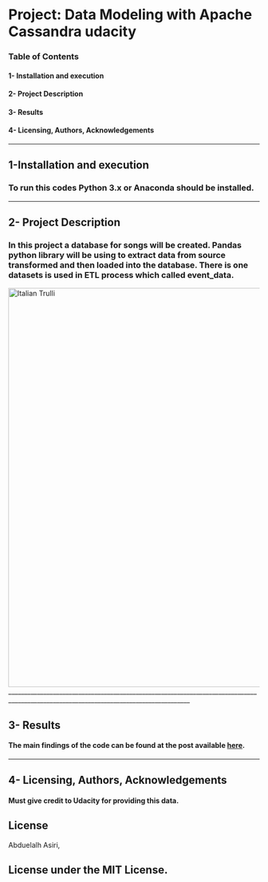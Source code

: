# Project: Data Modeling with Apache Cassandra udacity

### Table of Contents
#### 1-	Installation and execution
#### 2-	Project Description
#### 3-	Results
#### 4-	Licensing, Authors, Acknowledgements

___________________________________________________________________________________________________________________________________________


## 1-Installation and execution

### To run this codes Python 3.x or Anaconda should be installed.

___________________________________________________________________________________________________________________________________________
## 2-	Project Description

### In this project a database for songs will be created. Pandas python library will be using to extract data from source transformed and then loaded into the database. There is one datasets is used in ETL process which called event_data.

<img src="https://github.com/Abdol9900/Data-Modeling-with-Apache-Cassandra-udacity/blob/master/image_event_datafile_new.jpg" alt="Italian Trulli" height="800" width="800">
_______________________________________________________________________________________________________________________________________

## 3- Results

#### The main findings of the code can be found at the post available [here](https://github.com/Abdol9900/Data-modeling-with-Postgres/blob/master/etl.ipynb).

___________________________________________________________________________________________________________________________________________

## 4-	Licensing, Authors, Acknowledgements 

#### Must give credit to Udacity for providing this data.

## License 
Abduelalh Asiri,

## License under the MIT License.
